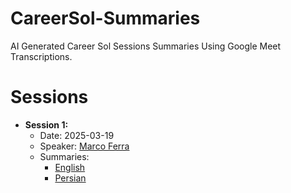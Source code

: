 # CareerSol-Summaries
AI Generated Career Sol Sessions Summaries Using Google Meet Transcriptions.

# Sessions
- **Session 1:**
  - Date: 2025-03-19
  - Speaker: [Marco Ferra](https://www.linkedin.com/in/maferra/)
  - Summaries:
    -  [English](Sessions/1-2025-03-19-Marco-Ferra/en/README.md)
    -  [Persian](Sessions/1-2025-03-19-Marco-Ferra/fa/README.md)
